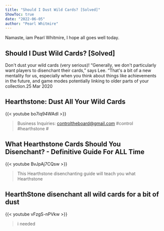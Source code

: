 ```yaml
---
title: "Should I Dust Wild Cards? [Solved]"
ShowToc: true 
date: "2022-06-05"
author: "Pearl Whitmire" 
---
```


Namaste, iam Pearl Whitmire, I hope all goes well today.
## Should I Dust Wild Cards? [Solved]
Don't dust your wild cards (very serious)! “Generally, we don't particularly want players to disenchant their cards,” says Lee. “That's a bit of a new mentality for us, especially when you think about things like achievements in the future, and game modes potentially linking to older parts of your collection.25 Mar 2020

## Hearthstone: Dust All Your Wild Cards
{{< youtube bo7iq94WAdI >}}
>Business Inquiries: controltheboard@gmail.com #control #hearthstone #

## What Hearthstone Cards Should You Disenchant? - Definitive Guide For ALL Time
{{< youtube BvJpAj7CQsw >}}
>This Hearthstone disenchanting guide will teach you what Hearthstone 

## HearthStone disenchant all wild cards for a bit of dust
{{< youtube vFzgS-nPVkw >}}
>i needed 

